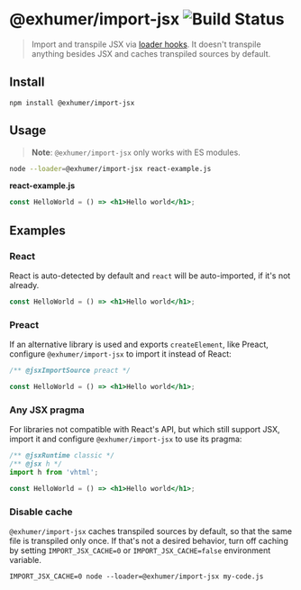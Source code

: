 # @exhumer/import-jsx ![Build Status](https://github.com/eXhumer/import-jsx/workflows/test/badge.svg)

> Import and transpile JSX via [loader hooks](https://nodejs.org/dist/latest-v18.x/docs/api/esm.html#loaders). It doesn't transpile anything besides JSX and caches transpiled sources by default.

## Install

```console
npm install @exhumer/import-jsx
```

## Usage

> **Note**:
> `@exhumer/import-jsx` only works with ES modules.

```sh
node --loader=@exhumer/import-jsx react-example.js
```

**react-example.js**

```jsx
const HelloWorld = () => <h1>Hello world</h1>;
```

## Examples

### React

React is auto-detected by default and `react` will be auto-imported, if it's not already.

```jsx
const HelloWorld = () => <h1>Hello world</h1>;
```

### Preact

If an alternative library is used and exports `createElement`, like Preact, configure `@exhumer/import-jsx` to import it instead of React:

```jsx
/** @jsxImportSource preact */

const HelloWorld = () => <h1>Hello world</h1>;
```

### Any JSX pragma

For libraries not compatible with React's API, but which still support JSX, import it and configure `@exhumer/import-jsx` to use its pragma:

```jsx
/** @jsxRuntime classic */
/** @jsx h */
import h from 'vhtml';

const HelloWorld = () => <h1>Hello world</h1>;
```

### Disable cache

`@exhumer/import-jsx` caches transpiled sources by default, so that the same file is transpiled only once.
If that's not a desired behavior, turn off caching by setting `IMPORT_JSX_CACHE=0` or `IMPORT_JSX_CACHE=false` environment variable.

```console
IMPORT_JSX_CACHE=0 node --loader=@exhumer/import-jsx my-code.js
```
